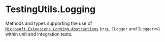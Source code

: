 # TestingUtils.Logging

Methods and types supporting the use of [`Microsoft.Extensions.Logging.Abstractions`][] (e.g., `ILogger` and `ILogger<>`) within unit and integration tests.

[`Microsoft.Extensions.Logging.Abstractions`]: https://www.nuget.org/packages/Microsoft.Extensions.Logging.Abstractions
